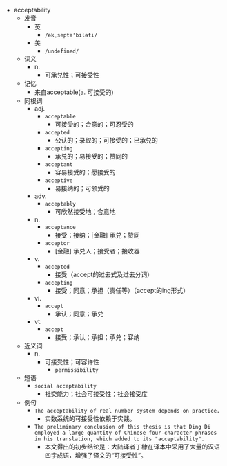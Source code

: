 - acceptability
  - 发音
    - 英
      - `/əkˌseptə'biləti/`
    - 美
      - `/undefined/`
  - 词义
    - n.
      - 可承兑性；可接受性
  - 记忆
    - 来自acceptable(a. 可接受的)
  - 同根词
    - adj.
      - `acceptable`
        - 可接受的；合意的；可忍受的
      - `accepted`
        - 公认的；录取的；可接受的；已承兑的
      - `accepting`
        - 承兑的；易接受的；赞同的
      - `acceptant`
        - 容易接受的；愿接受的
      - `acceptive`
        - 易接纳的；可领受的
    - adv.
      - `acceptably`
        - 可欣然接受地；合意地
    - n.
      - `acceptance`
        - 接受；接纳；[金融] 承兑；赞同
      - `acceptor`
        - [金融] 承兑人；接受者；接收器
    - v.
      - `accepted`
        - 接受（accept的过去式及过去分词）
      - `accepting`
        - 接受；同意；承担（责任等）（accept的ing形式）
    - vi.
      - `accept`
        - 承认；同意；承兑
    - vt.
      - `accept`
        - 接受；承认；承担；承兑；容纳
  - 近义词
    - n.
      - 可接受性；可容许性
        - `permissibility`
  - 短语
    - `social acceptability`
      - 社交能力；社会可接受性；社会接受度 
  - 例句
    - `The acceptability of real number system depends on practice.`
      - 实数系统的可接受性依赖于实践。
    - `The preliminary conclusion of this thesis is that Ding Di employed a large quantity of Chinese four-character phrases in his translation, which added to its "acceptability".`
      - 本文得出的初步结论是：大陆译者丁棣在译本中采用了大量的汉语四字成语，增强了译文的“可接受性”。

